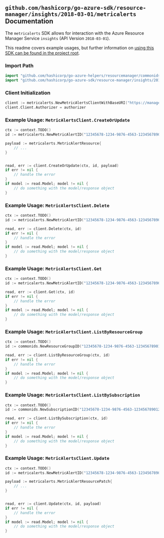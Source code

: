 
## `github.com/hashicorp/go-azure-sdk/resource-manager/insights/2018-03-01/metricalerts` Documentation

The `metricalerts` SDK allows for interaction with the Azure Resource Manager Service `insights` (API Version `2018-03-01`).

This readme covers example usages, but further information on [using this SDK can be found in the project root](https://github.com/hashicorp/go-azure-sdk/tree/main/docs).

### Import Path

```go
import "github.com/hashicorp/go-azure-helpers/resourcemanager/commonids"
import "github.com/hashicorp/go-azure-sdk/resource-manager/insights/2018-03-01/metricalerts"
```


### Client Initialization

```go
client := metricalerts.NewMetricAlertsClientWithBaseURI("https://management.azure.com")
client.Client.Authorizer = authorizer
```


### Example Usage: `MetricAlertsClient.CreateOrUpdate`

```go
ctx := context.TODO()
id := metricalerts.NewMetricAlertID("12345678-1234-9876-4563-123456789012", "example-resource-group", "metricAlertValue")

payload := metricalerts.MetricAlertResource{
	// ...
}


read, err := client.CreateOrUpdate(ctx, id, payload)
if err != nil {
	// handle the error
}
if model := read.Model; model != nil {
	// do something with the model/response object
}
```


### Example Usage: `MetricAlertsClient.Delete`

```go
ctx := context.TODO()
id := metricalerts.NewMetricAlertID("12345678-1234-9876-4563-123456789012", "example-resource-group", "metricAlertValue")

read, err := client.Delete(ctx, id)
if err != nil {
	// handle the error
}
if model := read.Model; model != nil {
	// do something with the model/response object
}
```


### Example Usage: `MetricAlertsClient.Get`

```go
ctx := context.TODO()
id := metricalerts.NewMetricAlertID("12345678-1234-9876-4563-123456789012", "example-resource-group", "metricAlertValue")

read, err := client.Get(ctx, id)
if err != nil {
	// handle the error
}
if model := read.Model; model != nil {
	// do something with the model/response object
}
```


### Example Usage: `MetricAlertsClient.ListByResourceGroup`

```go
ctx := context.TODO()
id := commonids.NewResourceGroupID("12345678-1234-9876-4563-123456789012", "example-resource-group")

read, err := client.ListByResourceGroup(ctx, id)
if err != nil {
	// handle the error
}
if model := read.Model; model != nil {
	// do something with the model/response object
}
```


### Example Usage: `MetricAlertsClient.ListBySubscription`

```go
ctx := context.TODO()
id := commonids.NewSubscriptionID("12345678-1234-9876-4563-123456789012")

read, err := client.ListBySubscription(ctx, id)
if err != nil {
	// handle the error
}
if model := read.Model; model != nil {
	// do something with the model/response object
}
```


### Example Usage: `MetricAlertsClient.Update`

```go
ctx := context.TODO()
id := metricalerts.NewMetricAlertID("12345678-1234-9876-4563-123456789012", "example-resource-group", "metricAlertValue")

payload := metricalerts.MetricAlertResourcePatch{
	// ...
}


read, err := client.Update(ctx, id, payload)
if err != nil {
	// handle the error
}
if model := read.Model; model != nil {
	// do something with the model/response object
}
```
